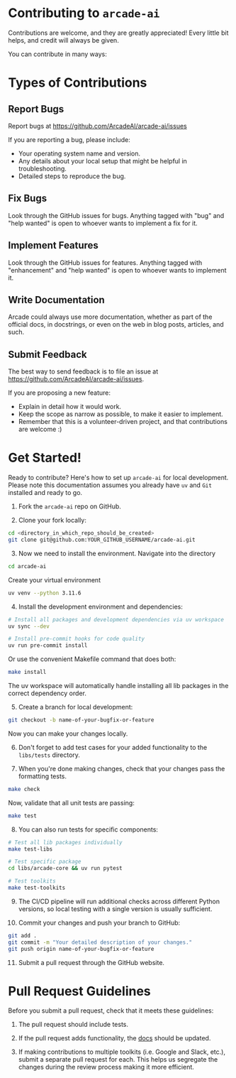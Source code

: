 # Contributing to `arcade-ai`

Contributions are welcome, and they are greatly appreciated!
Every little bit helps, and credit will always be given.

You can contribute in many ways:

# Types of Contributions

## Report Bugs

Report bugs at https://github.com/ArcadeAI/arcade-ai/issues

If you are reporting a bug, please include:

-   Your operating system name and version.
-   Any details about your local setup that might be helpful in troubleshooting.
-   Detailed steps to reproduce the bug.

## Fix Bugs

Look through the GitHub issues for bugs.
Anything tagged with "bug" and "help wanted" is open to whoever wants to implement a fix for it.

## Implement Features

Look through the GitHub issues for features.
Anything tagged with "enhancement" and "help wanted" is open to whoever wants to implement it.

## Write Documentation

Arcade could always use more documentation, whether as part of the official docs, in docstrings, or even on the web in blog posts, articles, and such.

## Submit Feedback

The best way to send feedback is to file an issue at https://github.com/ArcadeAI/arcade-ai/issues.

If you are proposing a new feature:

-   Explain in detail how it would work.
-   Keep the scope as narrow as possible, to make it easier to implement.
-   Remember that this is a volunteer-driven project, and that contributions
    are welcome :)

# Get Started!

Ready to contribute? Here's how to set up `arcade-ai` for local development.
Please note this documentation assumes you already have `uv` and `Git` installed and ready to go.

1. Fork the `arcade-ai` repo on GitHub.

2. Clone your fork locally:

```bash
cd <directory_in_which_repo_should_be_created>
git clone git@github.com:YOUR_GITHUB_USERNAME/arcade-ai.git
```

3. Now we need to install the environment. Navigate into the directory

```bash
cd arcade-ai
```

Create your virtual environment

```bash
uv venv --python 3.11.6
```

4. Install the development environment and dependencies:

```bash
# Install all packages and development dependencies via uv workspace
uv sync --dev

# Install pre-commit hooks for code quality
uv run pre-commit install
```

Or use the convenient Makefile command that does both:

```bash
make install
```

The uv workspace will automatically handle installing all lib packages in the correct dependency order.

5. Create a branch for local development:

```bash
git checkout -b name-of-your-bugfix-or-feature
```

Now you can make your changes locally.

6. Don't forget to add test cases for your added functionality to the `libs/tests` directory.

7. When you're done making changes, check that your changes pass the formatting tests.

```bash
make check
```

Now, validate that all unit tests are passing:

```bash
make test
```

8. You can also run tests for specific components:

```bash
# Test all lib packages individually
make test-libs

# Test specific package
cd libs/arcade-core && uv run pytest

# Test toolkits
make test-toolkits
```

9. The CI/CD pipeline will run additional checks across different Python versions, so local testing with a single version is usually sufficient.

10. Commit your changes and push your branch to GitHub:

```bash
git add .
git commit -m "Your detailed description of your changes."
git push origin name-of-your-bugfix-or-feature
```

11. Submit a pull request through the GitHub website.

# Pull Request Guidelines

Before you submit a pull request, check that it meets these guidelines:

1. The pull request should include tests.

2. If the pull request adds functionality, the [docs](https://github.com/ArcadeAI/docs) should be updated.

3. If making contributions to multiple toolkits (i.e. Google and Slack, etc.), submit a separate pull request for each.
   This helps us segregate the changes during the review process making it more efficient.
